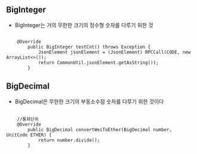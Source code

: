 ## BigInteger 
- BigInteger는 거의 무한한 크기의 정수형 숫자를 다루기 위한 것

```

	@Override
		public BigInteger testCnt() throws Exception {
			JsonElement jsonElement = (JsonElement) RPCCall(CODE, new ArrayList<>());  
			return CommonUtil.jsonElement.getAsString());
		}

```


## BigDecimal 
- BigDecimal은 무한한 크기의 부동소수점 숫자를 다루기 위한 것이다

```

	//통화단위
	@Override
		public BigDecimal convertWeiToEther(BigDecimal number, UnitCode ETHER) {
			return number.divide();
		}
```
